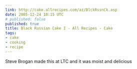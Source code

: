 ```yaml
---
link: http://cake.allrecipes.com/az/BlckRssnCk.asp
date: 2005-12-24 18:15 UTC
# published: false
published: true
title: Black Russian Cake I - All Recipes - Cake
tags:
- cake
- cooking
- recipe
---
```


Steve Brogan made this at LTC and it was moist and delicious
